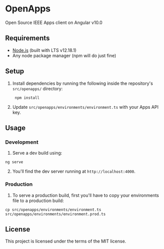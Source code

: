 # OpenApps
Open Source IEEE Apps client on Angular v10.0

## Requirements
* [Node.js](https://nodejs.org/en/download/) (built with LTS v12.18.1)
* Any node package manager (npm will do just fine)

## Setup
1. Install dependencies by running the following inside the repository's `src/openapps/` directory:
   ```shell script
    npm install
    ```
2. Update `src/openapps/environments/environment.ts` with your Apps API key.


## Usage
### Development
1. Serve a dev build using:
```shell script
ng serve
```
2. You'll find the dev server running at `http://localhost:4000`.

### Production
1. To serve a production build, first you'll have to copy your environments file to a production build:
```
cp src/openapps/environments/environment.ts src/openapps/environments/environment.prod.ts
```

## License
This project is licensed under the terms of the MIT license.